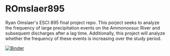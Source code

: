 # ROmslaer895
Ryan Omslaer's ESCI 895 final project repo. This porject seeks to analyze the frequency of large precipitation events on the Ammonoosuc River and subsequent discharges after a lag time. Additionally, this project will analyze whether the frequency of these events is increasing over the study period.

[![Binder](https://mybinder.org/badge_logo.svg)](https://mybinder.org/v2/gh/ROmslaer/ROmslaer895/tree/main/HEAD)

